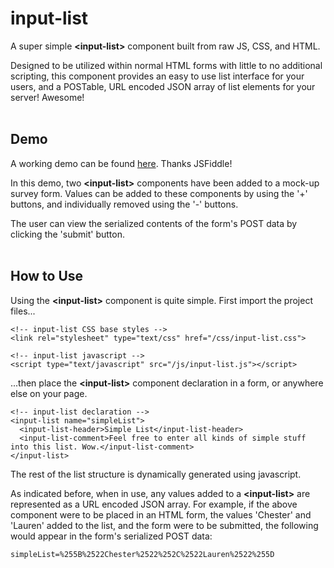 <h1>input-list</h1>
A super simple <strong>&lt;input-list&gt;</strong> component built from raw JS, CSS, and HTML.

Designed to be utilized within normal HTML forms with little to no additional scripting, this component provides an easy to use list interface for your users, and a POSTable, URL encoded JSON array of list elements for your server! Awesome!
<br>
<br>

<h2>Demo</h2>
A working demo can be found <a href='https://jsfiddle.net/0x29A/35ko84gd/'>here</a>. Thanks JSFiddle!

In this demo, two <strong>&lt;input-list&gt;</strong> components have been added to a mock-up survey form. Values can be added to these components by using the '+' buttons, and individually removed using the '-' buttons.

The user can view the serialized contents of the form's POST data by clicking the 'submit' button.
<br>
<br>

<h2>How to Use</h2>
Using the <strong>&lt;input-list&gt;</strong> component is quite simple. First import the project files...

```
<!-- input-list CSS base styles -->
<link rel="stylesheet" type="text/css" href="/css/input-list.css">

<!-- input-list javascript -->
<script type="text/javascript" src="/js/input-list.js"></script>
```

...then place the <strong>&lt;input-list&gt;</strong> component declaration in a form, or anywhere else on your page.

```
<!-- input-list declaration -->
<input-list name="simpleList">
  <input-list-header>Simple List</input-list-header>
  <input-list-comment>Feel free to enter all kinds of simple stuff into this list. Wow.</input-list-comment>
</input-list>
```

The rest of the list structure is dynamically generated using javascript.

As indicated before, when in use, any values added to a <strong>&lt;input-list&gt;</strong> are represented as a URL encoded JSON array. For example, if the above component were to be placed in an HTML form, the values 'Chester' and 'Lauren' added to the list, and the form were to be submitted, the following would appear in the form's serialized POST data:

```
simpleList=%255B%2522Chester%2522%252C%2522Lauren%2522%255D
```
